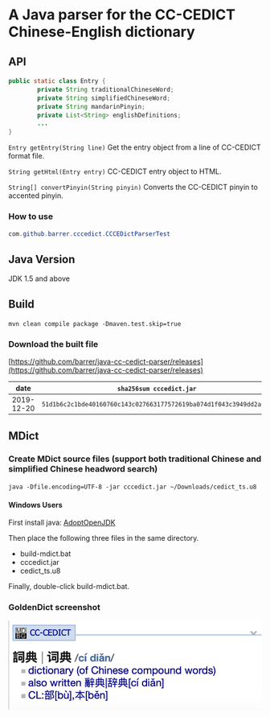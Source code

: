 # A Java parser for the CC-CEDICT Chinese-English dictionary

## API

```java
public static class Entry {
        private String traditionalChineseWord;
        private String simplifiedChineseWord;
        private String mandarinPinyin;
        private List<String> englishDefinitions;
        ...
}
```

`Entry getEntry(String line)` Get the entry object from a line of CC-CEDICT format file.

`String getHtml(Entry entry)` CC-CEDICT entry object to HTML.

`String[] convertPinyin(String pinyin)` Converts the CC-CEDICT pinyin to accented pinyin.

### How to use

```java
com.github.barrer.cccedict.CCCEDictParserTest
```

## Java Version

JDK 1.5 and above

## Build

`mvn clean compile package -Dmaven.test.skip=true`

### Download the built file

[https://github.com/barrer/java-cc-cedict-parser/releases](https://github.com/barrer/java-cc-cedict-parser/releases)

date|`sha256sum cccedict.jar`
---|---
2019-12-20|`51d1b6c2c1bde40160760c143c027663177572619ba074d1f043c3949dd2a01c`

## MDict

### Create MDict source files (support both traditional Chinese and simplified Chinese headword search)

`java -Dfile.encoding=UTF-8 -jar cccedict.jar ~/Downloads/cedict_ts.u8`

#### Windows Users

First install java: [AdoptOpenJDK](https://adoptopenjdk.net/)

Then place the following three files in the same directory.

* build-mdict.bat
* cccedict.jar
* cedict_ts.u8

Finally, double-click build-mdict.bat.

### GoldenDict screenshot

![screenshot](mdict/screenshot.png)
